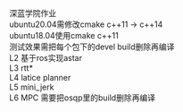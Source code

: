 深蓝学院作业    
ubuntu20.04需修改cmake c++11 -> c++14   
ubuntu18.04使用cmake c++11   
测试效果需把每个包下的devel build删除再编译   
L2 基于ros实现astar    
L3 rtt*   
L4 latice planner    
L5 mini_jerk   
L6 MPC 需要把osqp里的build删除再编译    
